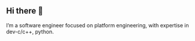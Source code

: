 ## Hi there 👋
I’m a software engineer focused on platform engineering, with expertise in dev-c/c++, python.
